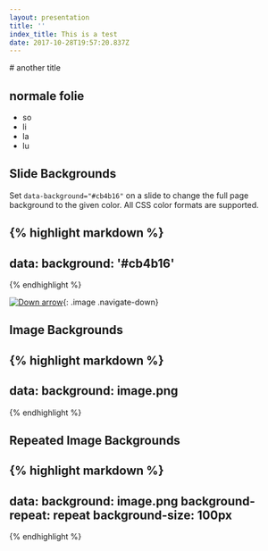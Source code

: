 ```yaml
---
layout: presentation
title: ''
index_title: This is a test
date: 2017-10-28T19:57:20.837Z
---
```


<section markdown="1">
# another title

## normale folie

* so
* li
* la
* lu

</section>
<section markdown="1" data-background="#cb4b16">

## Slide Backgrounds

Set `data-background="#cb4b16"` on a slide to change the full page background to the given color. All CSS color formats are supported.

{% highlight markdown %}
---
data:
  background: '#cb4b16'
---
{% endhighlight %}

[![Down arrow](https://s3.amazonaws.com/hakim-static/reveal-js/arrow.png)](#){: .image .navigate-down}

</section>
<section markdown="1" data-background="https://s3.amazonaws.com/hakim-static/reveal-js/arrow.png">

## Image Backgrounds

{% highlight markdown %}
---
data:
  background: image.png
---
{% endhighlight %}

</section>
<section markdown="1" data-background="https://s3.amazonaws.com/hakim-static/reveal-js/arrow.png" data-background-repeat="repeat" data-background-size="100px">

## Repeated Image Backgrounds

{% highlight markdown %}
---
data:
  background: image.png
  background-repeat: repeat
  background-size: 100px
---
{% endhighlight %}

</section>
